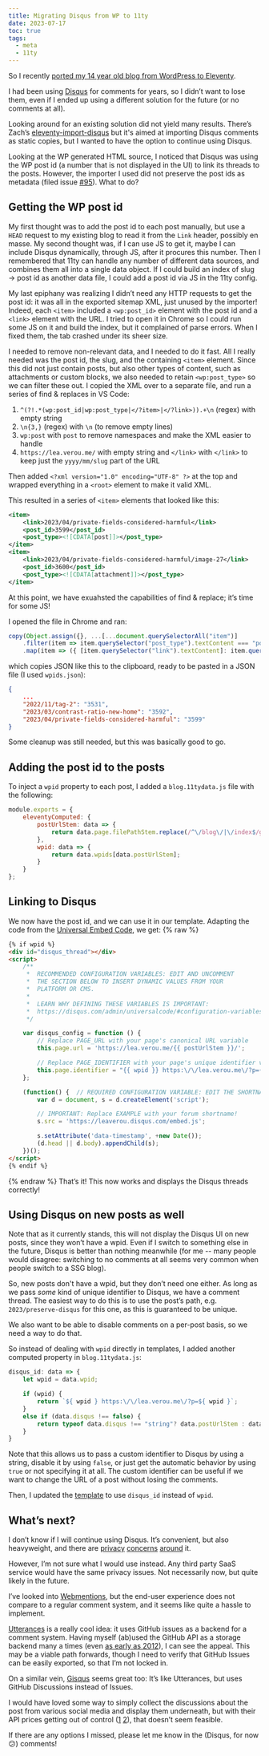 ```yaml
---
title: Migrating Disqus from WP to 11ty
date: 2023-07-17
toc: true
tags:
  - meta
  - 11ty
---
```


So I recently [ported my 14 year old blog from WordPress to Eleventy](/blog/2023/going-lean/).

I had been using [Disqus](https://disqus.com) for comments for years, so I didn’t want to lose them, even if I ended up using a different solution for the future (or no comments at all).

Looking around for an existing solution did not yield many results.
There’s Zach’s [eleventy-import-disqus](https://github.com/11ty/eleventy-import-disqus) but it's aimed at importing Disqus comments as static copies,
but I wanted to have the option to continue using Disqus.

Looking at the WP generated HTML source, I noticed that Disqus was using the WP post id (a number that is not displayed in the UI) to link its threads to the posts.
However, the importer I used did not preserve the post ids as metadata (filed issue [#95](https://github.com/lonekorean/wordpress-export-to-markdown/issues/95)).
What to do?
<!-- more -->
## Getting the WP post id

My first thought was to add the post id to each post manually, but use a `HEAD` request to my existing blog to read it from the `Link` header, possibly en masse.
My second thought was, if I can use JS to get it, maybe I can include Disqus dynamically, through JS, after it procures this number.
Then I remembered that 11ty can handle any number of different data sources, and combines them all into a single data object.
If I could build an index of slug → post id as another data file, I could add a post id via JS in the 11ty config.

My last epiphany was realizing I didn’t need any HTTP requests to get the post id: it was all in the exported sitemap XML, just unused by the importer!
Indeed, each `<item>` included a `<wp:post_id>` element with the post id and a `<link>` element with the URL.
I tried to open it in Chrome so I could run some JS on it and build the index, but it complained of parse errors.
When I fixed them, the tab crashed under its sheer size.

I needed to remove non-relevant data, and I needed to do it fast.
All I really needed was the post id, the slug, and the containing `<item>` element.
Since this did not just contain posts, but also other types of content, such as attachments or custom blocks,
we also needed to retain `<wp:post_type>` so we can filter these out.
I copied the XML over to a separate file, and run a series of find & replaces in VS Code:

1. `^(?!.*(wp:post_id|wp:post_type|</?item>|</?link>)).+\n` (regex) with empty string
2. `\n{3,}` (regex) with `\n` (to remove empty lines)
3. `wp:post` with `post` to remove namespaces and make the XML easier to handle
4. `https://lea.verou.me/` with empty string and `</link>` with `</link>` to keep just the `yyyy/mm/slug` part of the URL

Then added `<?xml version="1.0" encoding="UTF-8" ?>` at the top and wrapped everything in a `<root>` element to make it valid XML.

This resulted in a series of `<item>` elements that looked like this:

```xml
<item>
	<link>2023/04/private-fields-considered-harmful</link>
	<post_id>3599</post_id>
	<post_type><![CDATA[post]]></post_type>
</item>
<item>
	<link>2023/04/private-fields-considered-harmful/image-27</link>
	<post_id>3600</post_id>
	<post_type><![CDATA[attachment]]></post_type>
</item>
```

At this point, we have exuahsted the capabilities of find & replace; it’s time for some JS!

I opened the file in Chrome and ran:

```js
copy(Object.assign({}, ...[...document.querySelectorAll("item")]
	.filter(item => item.querySelector("post_type").textContent === "post")
	.map(item => ({ [item.querySelector("link").textContent]: item.querySelector("post_id").textContent } ))));
```

which copies JSON like this to the clipboard, ready to be pasted in a JSON file (I used `wpids.json`):

```json
{
	...
	"2022/11/tag-2": "3531",
	"2023/03/contrast-ratio-new-home": "3592",
	"2023/04/private-fields-considered-harmful": "3599"
}
```

Some cleanup was still needed, but this was basically good to go.

## Adding the post id to the posts

To inject a `wpid` property to each post, I added a `blog.11tydata.js` file with the following:

```js
module.exports = {
	eleventyComputed: {
		postUrlStem: data => {
			return data.page.filePathStem.replace(/^\/blog\/|\/index$/g, "");
		},
		wpid: data => {
			return data.wpids[data.postUrlStem];
		}
	}
};
```

## Linking to Disqus

We now have the post id, and we can use it in our template.
Adapting the code from the [Universal Embed Code](https://help.disqus.com/en/articles/1717112-universal-embed-code), we get:
{% raw %}
```html
{% if wpid %}
<div id="disqus_thread"></div>
<script>
    /**
     *  RECOMMENDED CONFIGURATION VARIABLES: EDIT AND UNCOMMENT
     *  THE SECTION BELOW TO INSERT DYNAMIC VALUES FROM YOUR
     *  PLATFORM OR CMS.
     *
     *  LEARN WHY DEFINING THESE VARIABLES IS IMPORTANT:
     *  https://disqus.com/admin/universalcode/#configuration-variables
     */

    var disqus_config = function () {
        // Replace PAGE_URL with your page's canonical URL variable
        this.page.url = 'https://lea.verou.me/{{ postUrlStem }}/';

        // Replace PAGE_IDENTIFIER with your page's unique identifier variable
        this.page.identifier = "{{ wpid }} https:\/\/lea.verou.me\/?p={{ wpid }}";
    };

    (function() {  // REQUIRED CONFIGURATION VARIABLE: EDIT THE SHORTNAME BELOW
        var d = document, s = d.createElement('script');

        // IMPORTANT: Replace EXAMPLE with your forum shortname!
        s.src = 'https://leaverou.disqus.com/embed.js';

        s.setAttribute('data-timestamp', +new Date());
        (d.head || d.body).appendChild(s);
    })();
</script>
{% endif %}
```
{% endraw %}
That’s it! This now works and displays the Disqus threads correctly!


## Using Disqus on new posts as well

Note that as it currently stands, this will not display the Disqus UI on new posts, since they won’t have a wpid.
Even if I switch to something else in the future, Disqus is better than nothing meanwhile
(for me -- many people would disagree: switching to no comments at all seems very common when people switch to a SSG blog).

So, new posts don't have a wpid, but they don’t need one either.
As long as we pass *some* kind of unique identifier to Disqus, we have a comment thread.
The easiest way to do this is to use the post’s path, e.g. `2023/preserve-disqus` for this one, as this is guaranteed to be unique.

We also want to be able to disable comments on a per-post basis, so we need a way to do that.

So instead of dealing with `wpid` directly in templates, I added another computed property in `blog.11tydata.js`:

```js
disqus_id: data => {
	let wpid = data.wpid;

	if (wpid) {
		return `${ wpid } https:\/\/lea.verou.me\/?p=${ wpid }`;
	}
	else if (data.disqus !== false) {
		return typeof data.disqus !== "string"? data.postUrlStem : data.disqus;
	}
}
```

Note that this allows us to pass a custom identifier to Disqus by using a string, disable it by using `false`,
or just get the automatic behavior by using `true` or not specifying it at all.
The custom identifier can be useful if we want to change the URL of a post without losing the comments.

Then, I updated the [template](https://github.com/LeaVerou/lea.verou.me/blob/main/_includes/_comments.njk) to use `disqus_id` instead of `wpid`.

## What’s next?

I don’t know if I will continue using Disqus.
It’s convenient, but also heavyweight, and there are [privacy](https://techcrunch.com/2021/05/05/disqus-facing-3m-fine-in-norway-for-tracking-users-without-consent/?guccounter=1&guce_referrer=aHR0cHM6Ly93d3cuZ29vZ2xlLmNvbS8&guce_referrer_sig=AQAAAHcgs5Gn_4eXhly4z1yjLi-xZ4abvUmjbEhqVoOgZ_FhBpI1n7zuyLL5p16rDFxCIAq3OJDon93aKZhebse8Qy4pPfthRfLOkmBFoFImhyLr5jgmJl42mvmpmRojuqX6w3hIe9_GJl3zGTb-dVLY3ZTA-VMce3cG4UOL5xeeGNu6) [concerns](https://fatfrogmedia.com/delete-disqus-comments-wordpress/) [around](https://www.reddit.com/r/privacy/comments/egb1ey/disqus_shared_personal_data_about_tens_of/) it.

However, I’m not sure what I would use instead.
Any third party SaaS service would have the same privacy issues. Not necessarily now, but quite likely in the future.

I’ve looked into [Webmentions](https://en.wikipedia.org/wiki/Webmention), but the end-user experience does not compare to a regular comment system,
and it seems like quite a hassle to implement.

[Utterances](https://utteranc.es/) is a really cool idea: it uses GitHub issues as a backend for a comment system.
Having myself (ab)used the GitHub API as a storage backend many a times (even [as early as 2012](/2011/12/introducing-dabblet-an-interactive-css-playground/)), I can see the appeal.
This may be a viable path forwards, though I need to verify that GitHub Issues can be easily exported, so that I’m not locked in.

On a similar vein, [Gisqus](https://giscus.app/) seems great too: It’s like Utterances, but uses GitHub Discussions instead of Issues.

I would have loved some way to simply collect the discussions about the post from various social media and display them underneath,
but with their API prices getting out of control ([1](https://www.theverge.com/2023/3/30/23662832/twitter-api-tiers-free-bot-novelty-accounts-basic-enterprice-monthly-price) [2](https://www.theverge.com/2023/5/31/23743993/reddit-apollo-client-api-cost)), that doesn’t seem feasible.

If there are any options I missed, please let me know in the (Disqus, for now 😕) comments!